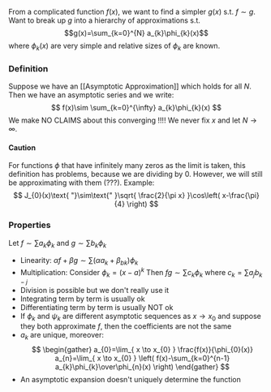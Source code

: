 From a complicated function $f(x)$, we want to find a simpler $g(x)$ s.t. $f\sim g$.  Want to break up $g$ into a hierarchy of approximations s.t.
$$g(x)=\sum_{k=0}^{N} a_{k}\phi_{k}(x)$$
where $\phi_{k}(x)$ are very simple and relative sizes of $\phi_{k}$ are known.

### Definition
Suppose we have an [[Asymptotic Approximation]] which holds for all $N$. Then we have an asymptotic series and we write:
$$
f(x)\sim \sum_{k=0}^{\infty} a_{k}\phi_{k}(x)
$$
We make NO CLAIMS about this converging !!!!
We never fix $x$ and let $N\to \infty$.

#### Caution
For functions $\phi$ that have infinitely many zeros as the limit is taken, this definition has problems, because we are dividing by 0. However, we will still be approximating with them (???). Example:
$$
J_{0}(x)\text{ "}\sim\text{" }\sqrt{ \frac{2}{\pi x} }\cos\left( x-\frac{\pi}{4} \right)
$$
### Properties
Let $f\sim \sum a_{k}\phi_{k}$ and $g\sim \sum b_{k}\phi_{k}$
- Linearity: $\alpha f+\beta g\sim \sum(\alpha a_{k}+\beta_{bk})\phi_{k}$
- Multiplication: Consider $\phi_{k}=(x-a)^k$
  Then $fg\sim \sum c_{k}\phi_{k}$ where $c_{k}=\sum a_{j}b_{{k-j}}$
- Division is possible but we don't really use it
- Integrating term by term is usually ok
- Differentiating term by term is usually NOT ok
- If $\phi_{k}$ and $\psi_{k}$ are different asymptotic sequences as $x\to x_{0}$ and suppose they both approximate $f$, then the coefficients are not the same 
- $a_{k}$ are unique, moreover: 
  $$
  \begin{gather}
a_{0}=\lim_{ x \to x_{0} } \frac{f(x)}{\phi_{0}(x)}
a_{n}=\lim_{ x \to x_{0} } \left( f(x)-\sum_{k=0}^{n-1} a_{k}\phi_{k}\over\phi_{n}(x) \right)
\end{gather}
$$
- An asymptotic expansion doesn't uniquely determine the function